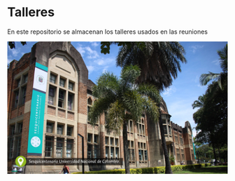 # Talleres
En este repositorio se almacenan los talleres usados en las reuniones

<img src="imagenes/unalcover.png" alt="Mountain View">
